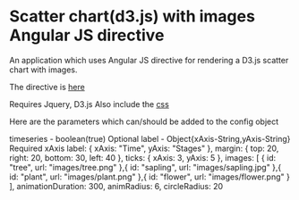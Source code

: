 # Scatter chart(d3.js) with images Angular JS directive
An application which uses Angular JS directive for rendering a D3.js scatter chart with images.

The directive is [here](https://github.com/Abhishek-Govula/repo1/tree/master/public/shared/scatter-chart)

Requires Jquery, D3.js
Also include the [css](https://github.com/Abhishek-Govula/repo1/tree/master/public/css/my-scatter-chart.css)

Here are the parameters which can/should be added to the config object

timeseries - boolean(true) Optional
label - Object{xAxis-String,yAxis-String} Required
    xAxis
		label: {
			xAxis: "Time",
			yAxis: "Stages"
		},
		margin: {
			top: 20, 
			right: 20, 
			bottom: 30, 
			left: 40
		},
        ticks: {
            xAxis: 3,
            yAxis: 5
        },
        images: [
            {
                id: "tree",
                url: "images/tree.png"
            },{
                id: "sapling",
                url: "images/sapling.jpg"
            },{
                id: "plant",
                url: "images/plant.png"
            },{
                id: "flower",
                url: "images/flower.png"
            }
        ],
        animationDuration: 300,
        animRadius: 6,
        circleRadius: 20
